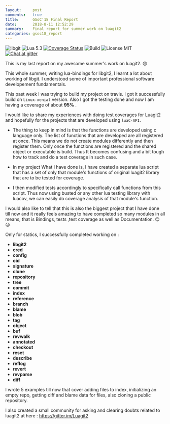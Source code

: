 ```yaml
---
layout:     post
comments:   true
title:      GSoC'18 Final Report
date:       2018-8-11 12:52:29
summary:    Final report for summer work on luagit2 
categories: gsoc18_report
---
```


![libgit](https://img.shields.io/badge/Libgit-0.27.0-blue.svg)   ![Lua 5.3](https://img.shields.io/badge/Lua-5.3-yellow.svg)  [![Coverage Status](https://coveralls.io/repos/github/SatyendraBanjare/luagit2/badge.svg?branch=travis-cov)](https://coveralls.io/github/SatyendraBanjare/luagit2?branch=travis-cov)  ![Build](https://www.travis-ci.org/SatyendraBanjare/luagit2.svg?branch=travis-cov) ![License MIT](https://img.shields.io/badge/License-MIT-ff69b4.svg) [![Chat at gitter](https://img.shields.io/badge/chat-gitter-orange.svg)](https://gitter.im/Luagit2)



This is my last report on my awesome summer's work on luagit2. :disappointed:

This whole summer, writing lua-bindings for libgit2, I learnt a lot about working of libgit.
I understood some of important professional software developement fundamentals.

This past week I was trying to build my project on travis. I got it successfully build on ``Linux-xenial`` version. 
Also I got the testing done and now I am having a coverage of about **95%** .

I would like to share my experiences with doing test coverages for Luagit2 and hopefully for the projects that are developed using `luaC-API`.

- The thing to keep in mind is that the functions are developed using c language only. The list of functions that are developed are all 
registered at once. This means we do not create modules differently and then register them. Only once the functions are registered
and the shared object or executable is build.
Thus It becomes confusing and a bit tough how to track and do a test coverage in such case.

- In my project What I have done is, I have created a separate lua script that has a set of only that module's functions of original luagit2 
library that are to be tested for coverage. 

- I then modified tests accordingly to specifically call functions from this script. Thus now using busted or any other lua testing library with 
luacov, we can easily do coverage analysis of that module's function.

I would also like to tell that this is also the biggest project that I have done till now and
it really feels amazing to have completed so many modules in all means,
that is Bindings, tests ,test coverage as well as Documentation. :wink: :wink:

Only for statics, I successfully completed working on :

- **libgit2**
- **cred**
- **config**
- **oid**
- **signature**
- **clone**
- **repository**
- **tree**
- **commit**
- **index**
- **reference**
- **branch**
- **blame**
- **blob**
- **tag**
- **object**
- **buf**
- **revwalk**
- **annotated**
- **checkout**
- **reset**
- **describe**
- **reflog**
- **revert**
- **revparse**
- **diff**

I wrote 5 examples till now that cover adding files to index, initializing an empty repo, getting diff
and blame data for files, also cloning a public repository.

I also created a small community for asking and clearing doubts related to luagit2 at here : https://gitter.im/Luagit2

